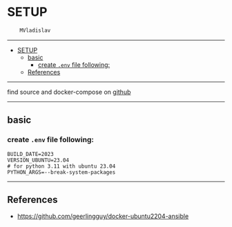 # SETUP

```sh
    MVladislav
```

---

- [SETUP](#setup)
  - [basic](#basic)
    - [create `.env` file following:](#create-env-file-following)
  - [References](#references)

---

find source and docker-compose on [github](https://github.com/MVladislav/vm-docker-collection/tree/main/composer/helper/ansible/docker-ubuntu-systemd-sudo-ansible)

---

## basic

### create `.env` file following:

```env
BUILD_DATE=2023
VERSION_UBUNTU=23.04
# for python 3.11 with ubuntu 23.04
PYTHON_ARGS=--break-system-packages
```

---

## References

- <https://github.com/geerlingguy/docker-ubuntu2204-ansible>

